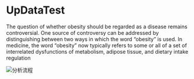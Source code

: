 # UpDataTest
The question of whether obesity should be regarded as a disease remains controversial. One source of controversy can be addressed by distinguishing between two
ways in which the word “obesity” is used. In medicine, the word “obesity” now typically refers to some or all of a set of interrelated dysfunctions of metabolism, adipose
tissue, and dietary intake regulation

![分析流程](C:\Users\huxin\Desktop\UpDataTest\picture\分析流程.jpg)